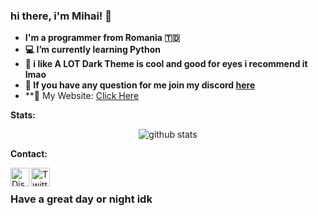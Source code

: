 ### hi there, i'm Mihai! 👋  

- **I'm a programmer from Romania 🇹🇩**
- **💻 I’m currently learning Python**
- **🖤 i like A LOT Dark Theme is cool and good for eyes i recommend it lmao**
- **💬 If you have any question for me join my discord [here](https://dsc.gg/talus)**
- **📎 My Website: [Click Here](https://mihaidev.me)

**Stats:  &nbsp;**

<p align="center">
<img align="center" src="https://github-readme-stats.vercel.app/api?username=kkMihai&show_icons=true&theme=radical&line_height=17" alt="github stats"/>


**Contact:  &nbsp;**

<a href="https://dsc.gg/talus">
<img align="left" alt="Discord Server" width="30px" src="https://cdn.jsdelivr.net/npm/simple-icons@v3/icons/discord.svg" />
</a>
<a href="https://twitter.com/MihaiCit">
<img align="left" alt="Twitter" width="30px" src="https://cdn.jsdelivr.net/npm/simple-icons@v3/icons/twitter.svg" />
</a>   



### Have a great day or night idk
